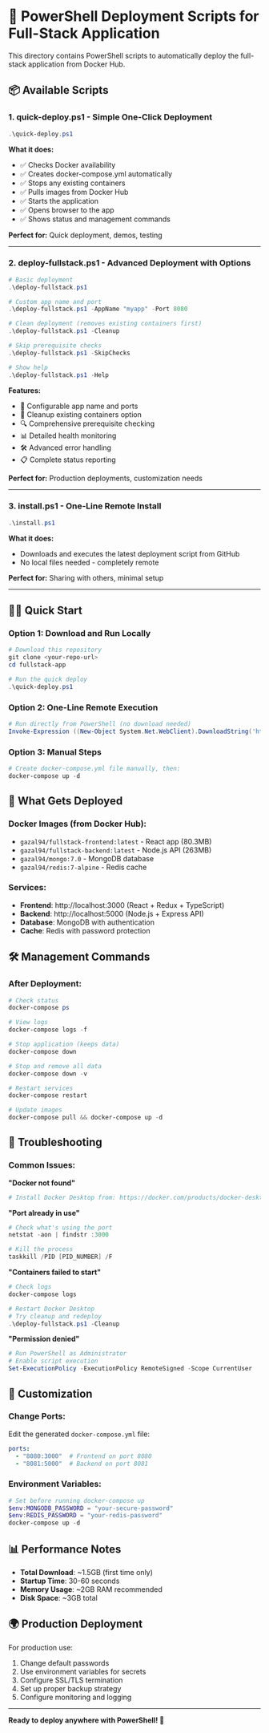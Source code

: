 # 🚀 PowerShell Deployment Scripts for Full-Stack Application

This directory contains PowerShell scripts to automatically deploy the full-stack application from Docker Hub.

## 📦 Available Scripts

### 1. **quick-deploy.ps1** - Simple One-Click Deployment
```powershell
.\quick-deploy.ps1
```
**What it does:**
- ✅ Checks Docker availability
- ✅ Creates docker-compose.yml automatically  
- ✅ Stops any existing containers
- ✅ Pulls images from Docker Hub
- ✅ Starts the application
- ✅ Opens browser to the app
- ✅ Shows status and management commands

**Perfect for:** Quick deployment, demos, testing

---

### 2. **deploy-fullstack.ps1** - Advanced Deployment with Options
```powershell
# Basic deployment
.\deploy-fullstack.ps1

# Custom app name and port
.\deploy-fullstack.ps1 -AppName "myapp" -Port 8080

# Clean deployment (removes existing containers first)
.\deploy-fullstack.ps1 -Cleanup

# Skip prerequisite checks
.\deploy-fullstack.ps1 -SkipChecks

# Show help
.\deploy-fullstack.ps1 -Help
```

**Features:**
- 🎯 Configurable app name and ports
- 🧹 Cleanup existing containers option
- 🔍 Comprehensive prerequisite checking
- 📊 Detailed health monitoring
- 🛠️ Advanced error handling
- 📋 Complete status reporting

**Perfect for:** Production deployments, customization needs

---

### 3. **install.ps1** - One-Line Remote Install
```powershell
.\install.ps1
```
**What it does:**
- Downloads and executes the latest deployment script from GitHub
- No local files needed - completely remote

**Perfect for:** Sharing with others, minimal setup

---

## 🏃‍♂️ Quick Start

### Option 1: Download and Run Locally
```powershell
# Download this repository
git clone <your-repo-url>
cd fullstack-app

# Run the quick deploy
.\quick-deploy.ps1
```

### Option 2: One-Line Remote Execution
```powershell
# Run directly from PowerShell (no download needed)
Invoke-Expression ((New-Object System.Net.WebClient).DownloadString('https://raw.githubusercontent.com/gazal94/fullstack-docker/main/quick-deploy.ps1'))
```

### Option 3: Manual Steps
```powershell
# Create docker-compose.yml file manually, then:
docker-compose up -d
```

## 🎯 What Gets Deployed

### Docker Images (from Docker Hub):
- `gazal94/fullstack-frontend:latest` - React app (80.3MB)
- `gazal94/fullstack-backend:latest` - Node.js API (263MB)  
- `gazal94/mongo:7.0` - MongoDB database
- `gazal94/redis:7-alpine` - Redis cache

### Services:
- **Frontend**: http://localhost:3000 (React + Redux + TypeScript)
- **Backend**: http://localhost:5000 (Node.js + Express API)
- **Database**: MongoDB with authentication
- **Cache**: Redis with password protection

## 🛠️ Management Commands

### After Deployment:
```powershell
# Check status
docker-compose ps

# View logs
docker-compose logs -f

# Stop application (keeps data)
docker-compose down

# Stop and remove all data
docker-compose down -v

# Restart services
docker-compose restart

# Update images
docker-compose pull && docker-compose up -d
```

## 🚨 Troubleshooting

### Common Issues:

**"Docker not found"**
```powershell
# Install Docker Desktop from: https://docker.com/products/docker-desktop
```

**"Port already in use"**  
```powershell
# Check what's using the port
netstat -aon | findstr :3000

# Kill the process
taskkill /PID [PID_NUMBER] /F
```

**"Containers failed to start"**
```powershell
# Check logs
docker-compose logs

# Restart Docker Desktop
# Try cleanup and redeploy
.\deploy-fullstack.ps1 -Cleanup
```

**"Permission denied"**
```powershell
# Run PowerShell as Administrator
# Enable script execution
Set-ExecutionPolicy -ExecutionPolicy RemoteSigned -Scope CurrentUser
```

## 🔧 Customization

### Change Ports:
Edit the generated `docker-compose.yml` file:
```yaml
ports:
  - "8080:3000"  # Frontend on port 8080
  - "8081:5000"  # Backend on port 8081
```

### Environment Variables:
```powershell
# Set before running docker-compose up
$env:MONGODB_PASSWORD = "your-secure-password"
$env:REDIS_PASSWORD = "your-redis-password"
docker-compose up -d
```

## 📊 Performance Notes

- **Total Download**: ~1.5GB (first time only)
- **Startup Time**: 30-60 seconds
- **Memory Usage**: ~2GB RAM recommended
- **Disk Space**: ~3GB total

## 🌍 Production Deployment

For production use:
1. Change default passwords
2. Use environment variables for secrets
3. Configure SSL/TLS termination
4. Set up proper backup strategy
5. Configure monitoring and logging

---

**Ready to deploy anywhere with PowerShell! 🚀**
